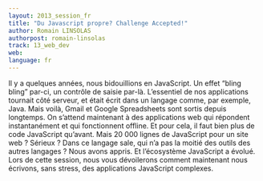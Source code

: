 ```yaml
---
layout: 2013_session_fr
title: "Du Javascript propre? Challenge Accepted!"
author: Romain LINSOLAS
authorpost: romain-linsolas
track: 13_web_dev
web:
language: fr
---
```


Il y a quelques années, nous bidouillions en JavaScript. Un effet “bling bling” par-ci, un contrôle de saisie par-là. L’essentiel de nos applications tournait côté serveur, et était écrit dans un langage comme, par exemple, Java.
Mais voilà, Gmail et Google Spreadsheets sont sortis depuis longtemps. On s’attend maintenant à des applications web qui répondent instantanément et qui fonctionnent offline.
Et pour cela, il faut bien plus de code JavaScript qu’avant.
Mais 20 000 lignes de JavaScript pour un site web ? Sérieux ? Dans ce langage sale, qui n’a pas la moitié des outils des autres langages ?
Nous avons appris. Et l’écosystème JavaScript a évolué.
Lors de cette session, nous vous dévoilerons comment maintenant nous écrivons, sans stress, des applications JavaScript complexes.
